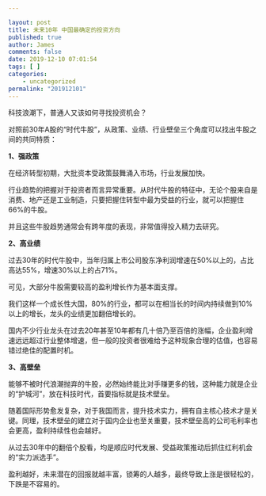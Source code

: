 ```yaml
---

layout: post
title: 未来10年 中国最确定的投资方向
published: true
author: James
comments: false
date: 2019-12-10 07:01:54
tags: [ ]
categories:
    - uncategorized
permalink: "201912101"
---
```


科技浪潮下，普通人又该如何寻找投资机会？

对照前30年A股的“时代牛股”，从政策、业绩、行业壁垒三个角度可以找出牛股之间的共同特质：

**1、强政策**

在经济转型初期，大批资本受政策鼓舞涌入市场，行业发展加快。

行业趋势的把握对于投资者而言异常重要。从时代牛股的特征中，无论个股来自是消费、地产还是工业制造，只要把握住转型中最为受益的行业，就可以把握住66%的牛股。

并且这些牛股趋势通常会有跨年度的表现，非常值得投入精力去研究。

**2、高业绩**

过去30年的时代牛股中，当年归属上市公司股东净利润增速在50%以上的，占比高达55%，增速30%以上的占71%。

可见，大部分牛股需要较高的盈利增长作为基本面支撑。

我们这样一个成长性大国，80%的行业，都可以在相当长的时间内持续做到10%以上的增长，龙头的业绩更加翻倍增长的。

国内不少行业龙头在过去20年甚至10年都有几十倍乃至百倍的涨幅，企业盈利增速远远超过行业整体增速，但一般的投资者很难给予这种现象合理的估值，也容易错过绝佳的配置时机。

**3、高壁垒**

能够不被时代浪潮抛弃的牛股，必然始终能比对手赚更多的钱，这种能力就是企业的“护城河”，放在科技时代，首要指标就是技术壁垒。

随着国际形势愈发复杂，对于我国而言，提升技术实力，拥有自主核心技术才是关键。同理，技术壁垒的建立对于国内企业也至关重要，技术壁垒高的公司毛利率也会更高，盈利持续性也会越好。

从过去30年中的翻倍个股看，均是顺应时代发展、受益政策推动后抓住红利机会的“实力派选手”。

盈利越好，未来潜在的回报就越丰富，锁筹的人越多，最终导致上涨是很轻松的，下跌是不容易的。
